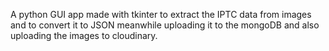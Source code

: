 A python GUI app made with tkinter to extract the IPTC data from images and to convert it to JSON meanwhile uploading it to the mongoDB and also uploading the images to cloudinary.
